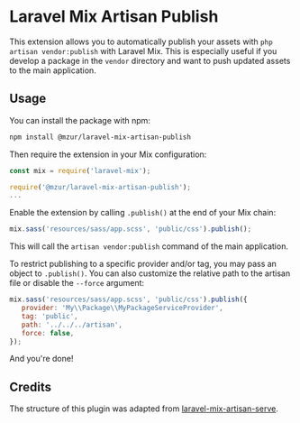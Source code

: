 # Laravel Mix Artisan Publish

This extension allows you to automatically publish your assets with `php artisan vendor:publish` with Laravel Mix. This is especially useful if you develop a package in the `vendor` directory and want to push updated assets to the main application.

## Usage

You can install the package with npm:

```bash
npm install @mzur/laravel-mix-artisan-publish
```

Then require the extension in your Mix configuration:

```js
const mix = require('laravel-mix');

require('@mzur/laravel-mix-artisan-publish');
...
```

Enable the extension by calling `.publish()` at the end of your Mix chain:

```js
mix.sass('resources/sass/app.scss', 'public/css').publish();
```

This will call the `artisan vendor:publish` command of the main application.

To restrict publishing to a specific provider and/or tag, you may pass an object to `.publish()`. You can also customize the relative path to the artisan file or disable the `--force` argument:

```js
mix.sass('resources/sass/app.scss', 'public/css').publish({
   provider: 'My\\Package\\MyPackageServiceProvider',
   tag: 'public',
   path: '../../../artisan',
   force: false,
});
```

And you're done!

## Credits

The structure of this plugin was adapted from [laravel-mix-artisan-serve](https://github.com/GeoffSelby/laravel-mix-artisan-serve).
